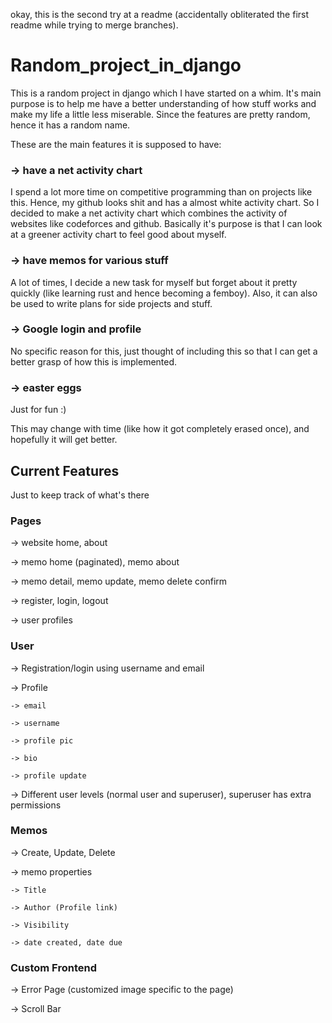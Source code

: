okay, this is the second try at a readme (accidentally obliterated the first readme while trying to merge branches).

# Random_project_in_django

This is a random project in django which I have started on a whim. It's main purpose is to help me have a better understanding of how stuff works and make my life a little less miserable. Since the features are pretty random, hence it has a random name.

These are the main features it is supposed to have:

### -> have a net activity chart

I spend a lot more time on competitive programming than on projects like this. Hence, my github looks shit and has a almost white activity chart.
So I decided to make a net activity chart which combines the activity of websites like codeforces and github. Basically it's purpose is that I can look at a greener activity chart to feel good about myself.

### -> have memos for various stuff

A lot of times, I decide a new task for myself but forget about it pretty quickly (like learning rust and hence becoming a femboy). Also, it can also be used to write plans for side projects and stuff. 

### -> Google login and profile

No specific reason for this, just thought of including this so that I can get a better grasp of how this is implemented.

### -> easter eggs

Just for fun :)

This may change with time (like how it got completely erased once), and hopefully it will get better.


## Current Features

Just to keep track of what's there

### Pages

-> website home, about

-> memo home (paginated), memo about

-> memo detail, memo update, memo delete confirm

-> register, login, logout

-> user profiles

### User

-> Registration/login using username and email

-> Profile

    -> email
    
    -> username

    -> profile pic

    -> bio

    -> profile update

-> Different user levels (normal user and superuser), superuser has extra permissions

### Memos

-> Create, Update, Delete

-> memo properties

    -> Title

    -> Author (Profile link)

    -> Visibility

    -> date created, date due


### Custom Frontend

-> Error Page (customized image specific to the page)

-> Scroll Bar



